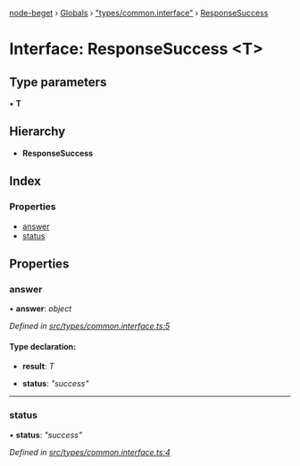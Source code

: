 [node-beget](../README.md) › [Globals](../globals.md) › ["types/common.interface"](../modules/_types_common_interface_.md) › [ResponseSuccess](_types_common_interface_.responsesuccess.md)

# Interface: ResponseSuccess <**T**>

## Type parameters

▪ **T**

## Hierarchy

* **ResponseSuccess**

## Index

### Properties

* [answer](_types_common_interface_.responsesuccess.md#answer)
* [status](_types_common_interface_.responsesuccess.md#status)

## Properties

###  answer

• **answer**: *object*

*Defined in [src/types/common.interface.ts:5](https://github.com/olehcambel/node-beget/blob/fcfb1e8/src/types/common.interface.ts#L5)*

#### Type declaration:

* **result**: *T*

* **status**: *"success"*

___

###  status

• **status**: *"success"*

*Defined in [src/types/common.interface.ts:4](https://github.com/olehcambel/node-beget/blob/fcfb1e8/src/types/common.interface.ts#L4)*
